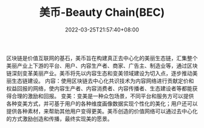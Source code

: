 ﻿---
weight: 
title: "美币-Beauty Chain(BEC)"
description: "区块链是价值互联网的基石，美币旨在构建真正去中心化的美丽生态链，汇集整个美丽产业上下游的平台、用户、内容生产者、商家、广告主、制造业等，通过区块链深刻变革美丽产业"
date: 2022-03-25T21:57:40+08:00
lastmod: 2022-03-25T16:45:40+08:00
draft: false
authors: ["Metabd"]
featuredImage: "meibi-beauty-chainbec.webp"
link: ""
tags: ["数字代币","美币-Beauty Chain(BEC)"]
categories: ["navigation"]
navigation: ["数字代币"]
lightgallery: true
toc: true
pinned: false
recommend: false
recommend1: false
---
区块链是价值互联网的基石，美币旨在构建真正去中心化的美丽生态链，汇集整个美丽产业上下游的平台、用户、内容生产者、商家、广告主、制造业等，通过区块链深刻变革美丽产业。美币将先以内容生态和变美领域建设为切入点，逐步推动美丽生态链建设。 内容：使用区块链去中心化共识技术为内容网络进行贡献定价和权益回报的网络，使内容生产者、内容消费者、内容传播者、生态建设者等都能获得合理的激励和回报。 变美：变美是一种众包场景，不同平台和服务方可以提供各种变美方式，并可基于用户的各种维度画像数据实现个性化的美化；用户还可以提供各种素材，来帮助其他用户变得更美。美币创造的价值网络可以通过去中心化的方式激励创造和传播，最终实现美的愿景。
